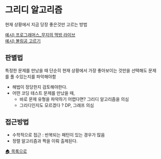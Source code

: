# 그리디 알고리즘
현재 상황에서 지금 당장 좋은것만 고르는 방법  

[예시) 프로그래머스_무지의 먹방 라이브](https://programmers.co.kr/learn/courses/30/lessons/42891)  
[예시) 볼링공 고르기](https://github.com/SeeunChoi1/python-for-coding-test/blob/master/03/8.py)

## 판별법 
특정한 문제를 만났을 때 단순히 현재 상황에서 가장 좋아보이는 것만을 선택해도 문제를 풀 수있는지를 파악해야함

- 해법이 정당한지 검토해야한다.
- 어떤 코딩 테스트 문제를 만났을 때,
    - 바로 문제 유형을 파악하기 어렵다면?  그리디 알고리즘을 의심
    - 그리디인지도 모르겠다 ? DP, 그래프 의심

## 접근방법
- 수학적으로 접근 : 반복되는 패턴이 있는 경우가 많음
- 정렬 알고리즘과 짝을 이뤄 출제된다.

[🏠 목록으로](https://github.com/SeeunChoi1/ProblemSolving#%EC%95%8C%EA%B3%A0%EB%A6%AC%EC%A6%98-%EC%9D%B4%EB%A1%A0-%EC%A0%95%EB%A6%AC)